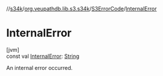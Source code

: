 //[s34k](../../../index.md)/[org.veupathdb.lib.s3.s34k](../index.md)/[S3ErrorCode](index.md)/[InternalError](-internal-error.md)

# InternalError

[jvm]\
const val [InternalError](-internal-error.md): [String](https://kotlinlang.org/api/latest/jvm/stdlib/kotlin/-string/index.html)

An internal error occurred.
